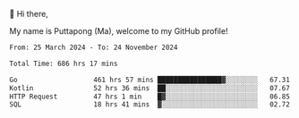 👋 Hi there,

My name is Puttapong (Ma), welcome to my GitHub profile!

<!--START_SECTION:waka-->

```txt
From: 25 March 2024 - To: 24 November 2024

Total Time: 686 hrs 17 mins

Go                   461 hrs 57 mins ████████████████▓░░░░░░░░   67.31 %
Kotlin               52 hrs 36 mins  ██░░░░░░░░░░░░░░░░░░░░░░░   07.67 %
HTTP Request         47 hrs 1 min    █▓░░░░░░░░░░░░░░░░░░░░░░░   06.85 %
SQL                  18 hrs 41 mins  ▓░░░░░░░░░░░░░░░░░░░░░░░░   02.72 %
```

<!--END_SECTION:waka-->
